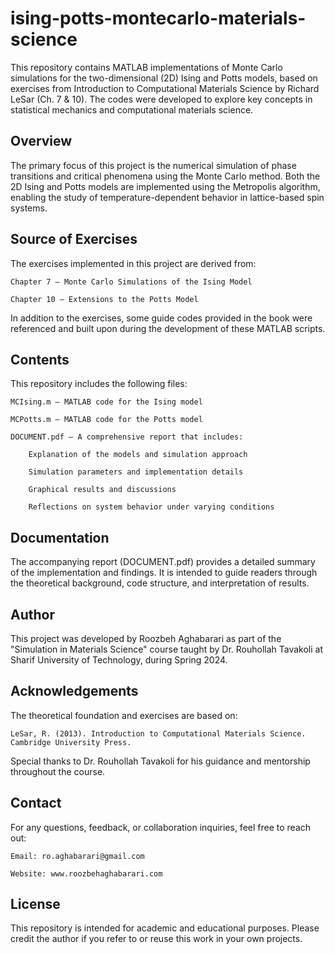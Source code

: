 # ising-potts-montecarlo-materials-science

This repository contains MATLAB implementations of Monte Carlo simulations for the two-dimensional (2D) Ising and Potts models, based on exercises from Introduction to Computational Materials Science by Richard LeSar (Ch. 7 & 10). The codes were developed to explore key concepts in statistical mechanics and computational materials science.

## Overview

The primary focus of this project is the numerical simulation of phase transitions and critical phenomena using the Monte Carlo method. Both the 2D Ising and Potts models are implemented using the Metropolis algorithm, enabling the study of temperature-dependent behavior in lattice-based spin systems.

## Source of Exercises

The exercises implemented in this project are derived from:

    Chapter 7 – Monte Carlo Simulations of the Ising Model

    Chapter 10 – Extensions to the Potts Model

In addition to the exercises, some guide codes provided in the book were referenced and built upon during the development of these MATLAB scripts.

## Contents

This repository includes the following files:

    MCIsing.m – MATLAB code for the Ising model

    MCPotts.m – MATLAB code for the Potts model

    DOCUMENT.pdf – A comprehensive report that includes:

        Explanation of the models and simulation approach

        Simulation parameters and implementation details

        Graphical results and discussions

        Reflections on system behavior under varying conditions

## Documentation

The accompanying report (DOCUMENT.pdf) provides a detailed summary of the implementation and findings. It is intended to guide readers through the theoretical background, code structure, and interpretation of results.

## Author

This project was developed by Roozbeh Aghabarari as part of the "Simulation in Materials Science" course taught by Dr. Rouhollah Tavakoli at Sharif University of Technology, during Spring 2024.

## Acknowledgements

The theoretical foundation and exercises are based on:

    LeSar, R. (2013). Introduction to Computational Materials Science. Cambridge University Press.

Special thanks to Dr. Rouhollah Tavakoli for his guidance and mentorship throughout the course.

## Contact

For any questions, feedback, or collaboration inquiries, feel free to reach out:

    Email: ro.aghabarari@gmail.com

    Website: www.roozbehaghabarari.com

## License

This repository is intended for academic and educational purposes. Please credit the author if you refer to or reuse this work in your own projects.